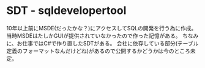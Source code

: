 ﻿# SDT - sqldevelopertool

10年以上前にMSDE(だったかな？)にアクセスしてSQLの開発を行う為に作成。
当時MSDEはたしかGUIが提供されていなかったので作った記憶がある。
ちなみに、お仕事ではC#で作り直したSDTがある。
会社に依存している部分(テーブル定義のフォーマットなんだけどね)があるので公開するかどうかは今のところ未定。


